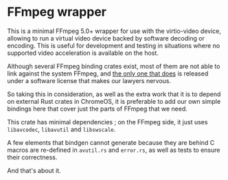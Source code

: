 # FFmpeg wrapper

This is a minimal FFmpeg 5.0+ wrapper for use with the virtio-video device, allowing to run a
virtual video device backed by software decoding or encoding. This is useful for development and
testing in situations where no supported video acceleration is available on the host.

Although several FFmpeg binding crates exist, most of them are not able to link against the system
FFmpeg, and [the only one that does](https://crates.io/crates/ffmpeg-sys) is released under a
software license that makes our lawyers nervous.

So taking this in consideration, as well as the extra work that it is to depend on external Rust
crates in ChromeOS, it is preferable to add our own simple bindings here that cover just the parts
of FFmpeg that we need.

This crate has minimal dependencies ; on the FFmpeg side, it just uses `libavcodec`, `libavutil` and
`libswscale`.

A few elements that bindgen cannot generate because they are behind C macros are re-defined in
`avutil.rs` and `error.rs`, as well as tests to ensure their correctness.

And that's about it.

